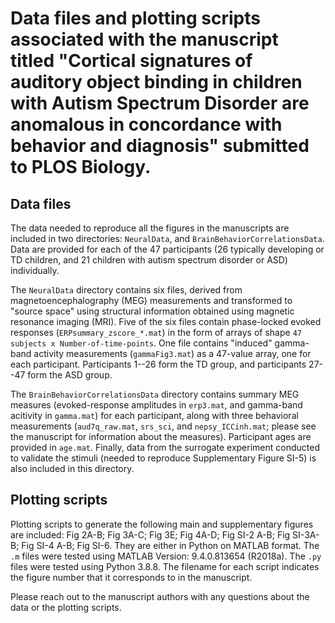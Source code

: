# Data files and plotting scripts associated with the manuscript titled "Cortical signatures of auditory object binding in children with Autism Spectrum Disorder are anomalous in concordance with behavior and diagnosis" submitted to PLOS Biology.


## Data files

The data needed to reproduce all the figures in the manuscripts are included in two directories: ```NeuralData```, and ```BrainBehaviorCorrelationsData```. Data are provided for each of the 47 participants (26 typically developing or TD children, and 21 children with autism spectrum disorder or ASD) individually.

The ```NeuralData``` directory contains six files, derived from magnetoencephalography (MEG) measurements and transformed to "source space" using structural information obtained using magnetic resonance imaging (MRI). Five of the six files contain phase-locked evoked responses (```ERPsummary_zscore_*.mat```) in the form of arrays of shape ```47 subjects x Number-of-time-points```. One file contains "induced" gamma-band activity measurements (```gammaFig3.mat```) as a 47-value array, one for each participant. Participants 1--26 form the TD group, and participants 27--47 form the ASD group.


The ```BrainBehaviorCorrelationsData``` directory contains summary MEG measures (evoked-response amplitudes in ```erp3.mat```, and gamma-band acitivity in ```gamma.mat```) for each participant, along with three behavioral measurements (```aud7q_raw.mat```, ```srs_sci```, and ```nepsy_ICCinh.mat```; please see the manuscript for information about the measures).  Participant ages are provided in ```age.mat```. Finally, data from the surrogate experiment conducted to validate the stimuli (needed to reproduce Supplementary Figure SI-5) is also included in this directory.


## Plotting scripts

Plotting scripts to generate the following main and supplementary figures are included: Fig 2A-B; Fig 3A-C; Fig 3E; Fig 4A-D; Fig SI-2 A-B; Fig SI-3A-B; Fig SI-4 A-B; Fig SI-6. They are either in Python on MATLAB format. The ```.m``` files were tested using MATLAB Version: 9.4.0.813654 (R2018a). The ```.py``` files were tested using Python 3.8.8. The filename for each script indicates the figure number that it corresponds to in the manuscript.

Please reach out to the manuscript authors with any questions about the data or the plotting scripts.
